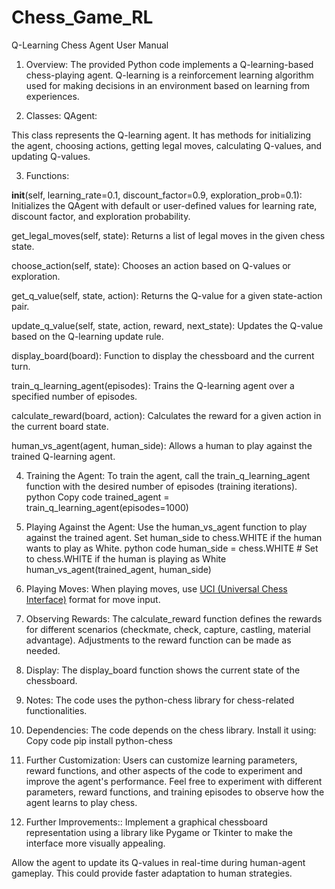 # Chess_Game_RL
Q-Learning Chess Agent User Manual
1. Overview:
The provided Python code implements a Q-learning-based chess-playing agent. Q-learning is a reinforcement learning algorithm used for making decisions in an environment based on learning from experiences.

2. Classes:
QAgent:

This class represents the Q-learning agent. It has methods for initializing the agent, choosing actions, getting legal moves, calculating Q-values, and updating Q-values.

3. Functions:

__init__(self, learning_rate=0.1, discount_factor=0.9, exploration_prob=0.1):
Initializes the QAgent with default or user-defined values for learning rate, discount factor, and exploration probability.


get_legal_moves(self, state):
Returns a list of legal moves in the given chess state.

choose_action(self, state):
Chooses an action based on Q-values or exploration.

get_q_value(self, state, action):
Returns the Q-value for a given state-action pair.

update_q_value(self, state, action, reward, next_state):
Updates the Q-value based on the Q-learning update rule.

display_board(board):
Function to display the chessboard and the current turn.

train_q_learning_agent(episodes):
Trains the Q-learning agent over a specified number of episodes.

calculate_reward(board, action):
Calculates the reward for a given action in the current board state.

human_vs_agent(agent, human_side):
Allows a human to play against the trained Q-learning agent.


4. Training the Agent:
To train the agent, call the train_q_learning_agent function with the desired number of episodes (training iterations).
python
Copy code
trained_agent = train_q_learning_agent(episodes=1000)


5. Playing Against the Agent:
Use the human_vs_agent function to play against the trained agent.
Set human_side to chess.WHITE if the human wants to play as White.
python
code
human_side = chess.WHITE  # Set to chess.WHITE if the human is playing as White
human_vs_agent(trained_agent, human_side)


7. Playing Moves:
When playing moves, use [UCI (Universal Chess Interface)](https://en.wikipedia.org/wiki/Universal_Chess_Interface) format for move input.


8. Observing Rewards:
The calculate_reward function defines the rewards for different scenarios (checkmate, check, capture, castling, material advantage). Adjustments to the reward function can be made as needed.


9. Display:
The display_board function shows the current state of the chessboard.


10. Notes:
The code uses the python-chess library for chess-related functionalities.


11. Dependencies:
The code depends on the chess library. Install it using:
Copy code
pip install python-chess


12. Further Customization:
Users can customize learning parameters, reward functions, and other aspects of the code to experiment and improve the agent's performance.
Feel free to experiment with different parameters, reward functions, and training episodes to observe how the agent learns to play chess.

13. Further Improvements::
Implement a graphical chessboard representation using a library like Pygame or Tkinter to make the interface more visually appealing.

Allow the agent to update its Q-values in real-time during human-agent gameplay. This could provide faster adaptation to human strategies.

